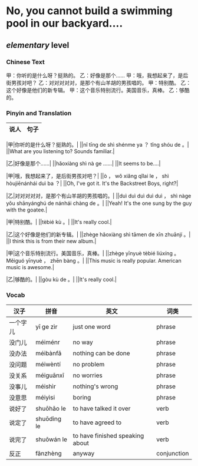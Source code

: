 # No, you cannot build a swimming pool in our backyard....
## *elementary* level

### Chinese Text
甲：你听的是什么呀？挺熟的。
乙：好像是那个......
甲：哦，我想起来了，是后街男孩对吧？
乙：对对对对对，是那个有山羊胡的男孩唱的。
甲：特别酷。
乙：这个好像是他们的新专辑。
甲：这个音乐特别流行。美国音乐，真棒。
乙：够酷的。

### Pinyin and Translation
|说人|句子|
|----|----|

|甲|你听的是什么呀？挺熟的。|
||nǐ tīng de shì shénme ya ？ tǐng shóu de 。|
||What are you listening to? Sounds familiar.|

|乙|好像是那个......|
||hǎoxiàng shì nà ge ......|
||It seems to be....|

|甲|哦，我想起来了，是后街男孩对吧？|
||ò ， wǒ xiǎng qǐlai le ， shì hòujiēnánhái duì ba ？|
||Oh, I've got it. It's the Backstreet Boys, right?|

|乙|对对对对对，是那个有山羊胡的男孩唱的。|
||duì duì duì duì duì ， shì nàge yǒu shānyánghú de nánhái chàng de 。|
||Yeah! It's the one sung by the guy with the goatee.|

|甲|特别酷。|
||tèbié kù 。|
||It's really cool.|

|乙|这个好像是他们的新专辑。|
||zhège hǎoxiàng shì tāmen de xīn zhuānjí 。|
||I think this is from their new album.|

|甲|这个音乐特别流行。美国音乐，真棒。|
||zhège yīnyuè tèbié liúxíng 。 Měiguó yīnyuè ， zhēn bàng 。|
||This music is really popular. American music is awesome.|

|乙|够酷的。|
||gòu kù de 。|
||It's really cool.|
### Vocab
|汉子|拼音|英文|词类|
|----|----|----|----|
|一个字儿|yī ge zìr|just one word|phrase|
|没门儿|méiménr|no way|phrase|
|没办法|méibànfǎ|nothing can be done|phrase|
|没问题|méiwèntí|no problem|phrase|
|没关系|méiguānxī|no worries|phrase|
|没事儿|méishìr|nothing's wrong|phrase|
|没意思|méiyìsi|boring|phrase|
|说好了|shuōhǎo le|to have talked it over|verb|
|说定了|shuōdìng le|to have agreed to|verb|
|说完了|shuōwán le|to have finished speaking about|verb|
|反正|fǎnzhèng|anyway|conjunction|